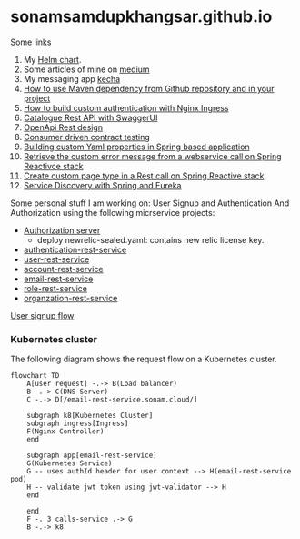 # sonamsamdupkhangsar.github.io
Some links

1. My [Helm chart](https://github.com/sonamsamdupkhangsar/sonam-helm-chart).
2. Some articles of mine on [medium](https://medium.com/@sonamhava) 
3. My messaging app [kecha](https://kecha.sonam.cloud)
4. [How to use Maven dependency from Github repository and in your project](/pulling-down-github-maven-library/README.md)
5. [How to build custom authentication with Nginx Ingress](/custom-nginx-authentication-with-auth-url-annotation/README.md)
6. [Catalogue Rest API with SwaggerUI](./rest-api-catalog-swaggerui/README.md)
7. [OpenApi Rest design](./restapi-spec-with-openapi/README.md)
8. [Consumer driven contract testing](./rest-api-contract-driven-testing/README.md)
9. [Building custom Yaml properties in Spring based application](/java-spring-stuff/building-custom-yaml-properties/README.md)
10. [Retrieve the custom error message from a webservice call on Spring Reactivce stack](/java-spring-stuff/get-error-message-in-webclient-error/README.md)
11. [Create custom page type in a Rest call on Spring Reactive stack](/java-spring-stuff/map-page-response-from-webclient/README.md) 
12. [Service Discovery with Spring and Eureka](/service-discovery/README.md)

Some personal stuff I am working on:
User Signup and Authentication And Authorization using the following micrservice projects:
* [Authorization server](https://github.com/sonamsamdupkhangsar/authorization-server) 
   - deploy newrelic-sealed.yaml: contains new relic license key.
* [authentication-rest-service](https://github.com/sonamsamdupkhangsar/authentication-rest-service)
* [user-rest-service](https://github.com/sonamsamdupkhangsar/user-rest-service)
* [account-rest-service](https://github.com/sonamsamdupkhangsar/account-rest-service)
* [email-rest-service](https://github.com/sonamsamdupkhangsar/email-rest-service)
* [role-rest-service](https://github.com/sonamsamdupkhangsar/role-rest-service)
* [organzation-rest-service]((https://github.com/sonamsamdupkhangsar/organization-rest-service))


[User signup flow](/microservices/user-signup-activation-flow/README.md) 


### Kubernetes cluster
The following diagram shows the request flow on a Kubernetes cluster.

```mermaid
flowchart TD
    A[user request] -.-> B(Load balancer)
    B -.-> C(DNS Server)
    C -.-> D[/email-rest-service.sonam.cloud/]

    subgraph k8[Kubernetes Cluster]
    subgraph ingress[Ingress]
    F(Nginx Controller)
    end

    subgraph app[email-rest-service]
    G(Kubernetes Service)
    G -- uses authId header for user context --> H(email-rest-service pod)
    H -- validate jwt token using jwt-validator --> H
    end    
    
    end
    F -. 3 calls-service .-> G
    B -.-> k8
    
```